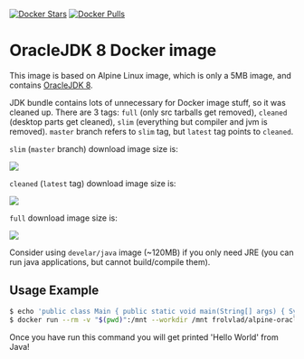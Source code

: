 [![Docker Stars](https://img.shields.io/docker/stars/frolvlad/alpine-oraclejdk8.svg?style=flat-square)](https://hub.docker.com/r/frolvlad/alpine-oraclejdk8/)
[![Docker Pulls](https://img.shields.io/docker/pulls/frolvlad/alpine-oraclejdk8.svg?style=flat-square)](https://hub.docker.com/r/frolvlad/alpine-oraclejdk8/)


OracleJDK 8 Docker image
========================

This image is based on Alpine Linux image, which is only a 5MB image, and contains
[OracleJDK 8](http://www.oracle.com/technetwork/java/javase/overview/index.html).

JDK bundle contains lots of unnecessary for Docker image stuff, so it was cleaned up. There are 3
tags: `full` (only src tarballs get removed), `cleaned` (desktop parts get cleaned), `slim`
(everything but compiler and jvm is removed). `master` branch refers to `slim` tag, but `latest`
tag points to `cleaned`.

`slim` (`master` branch) download image size is:

[![](https://images.microbadger.com/badges/image/frolvlad/alpine-oraclejdk8:slim.svg)](http://microbadger.com/images/frolvlad/alpine-oraclejdk8:slim "Get your own image badge on microbadger.com")

`cleaned` (`latest` tag) download image size is:

[![](https://images.microbadger.com/badges/image/frolvlad/alpine-oraclejdk8:cleaned.svg)](http://microbadger.com/images/frolvlad/alpine-oraclejdk8:cleaned "Get your own image badge on microbadger.com")

`full` download image size is:

[![](https://images.microbadger.com/badges/image/frolvlad/alpine-oraclejdk8:full.svg)](http://microbadger.com/images/frolvlad/alpine-oraclejdk8:full "Get your own image badge on microbadger.com")


Consider using `develar/java` image (~120MB) if you only need JRE (you can run
java applications, but cannot build/compile them).


Usage Example
-------------

```bash
$ echo 'public class Main { public static void main(String[] args) { System.out.println("Hello World"); } }' > Main.java
$ docker run --rm -v "$(pwd)":/mnt --workdir /mnt frolvlad/alpine-oraclejdk8:slim sh -c "javac Main.java && java Main"
```

Once you have run this command you will get printed 'Hello World' from Java!
